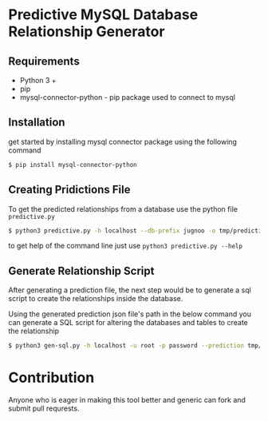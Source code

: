 # Predictive MySQL Database Relationship Generator

## Requirements

- Python 3 +
- pip
- mysql-connector-python - pip package used to connect to mysql

## Installation

get started by installing mysql connector package using the following command

```sh
$ pip install mysql-connector-python
```

## Creating Pridictions File

To get the predicted relationships from a database use the python file `predictive.py`

```sh
$ python3 predictive.py -h localhost --db-prefix jugnoo -o tmp/predictions.json
```

to get help of the command line just use `python3 predictive.py --help`

## Generate Relationship Script

After generating a prediction file, the next step would be to generate a sql script to create the relationships inside the database.

Using the generated prediction json file's path in the below command you can generate a SQL script for altering the databases and tables to create the relationship

```sh
$ python3 gen-sql.py -h localhost -u root -p password --prediction tmp/predictions.json --output script.sql
```

# Contribution

Anyone who is eager in making this tool better and generic can fork and submit pull requrests.

